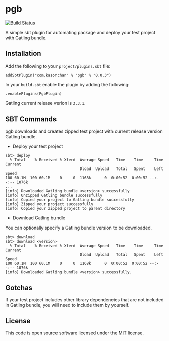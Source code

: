 # pgb

[![Build Status](https://travis-ci.org/kasonchan/pgb.svg?branch=master)](https://travis-ci.org/kasonchan/pgb)

A simple sbt plugin for automating package and deploy your test project with Gatling bundle.

## Installation

Add the following to your `project/plugins.sbt` file:

```
addSbtPlugin("com.kasonchan" % "pgb" % "0.0.3")
```

In your `build.sbt` enable the plugin by adding the following:

```
.enablePlugins(PgbPlugin)
```

Gatling current release verion is `3.3.1`.

## SBT Commands

pgb downloads and creates zipped test project with current release version Gatling bundle.

- Deploy your test project

```
sbt> deploy
  % Total    % Received % Xferd  Average Speed   Time    Time     Time  Current
                                 Dload  Upload   Total   Spent    Left  Speed
100 60.1M  100 60.1M    0     0  1168k      0  0:00:52  0:00:52 --:--:-- 1076k
...
[info] Downloaded Gatling bundle <version> successfully
[info] Unzipped Gatling bundle successfully
[info] Copied your project to Gatling bundle successfully
[info] Zipped your project successfully
[info] Copied your zipped project to parent directory
```

- Download Gatling bundle

You can optionally specify a Gatling bundle version to be downloaded.

```
sbt> download
sbt> download <version>
  % Total    % Received % Xferd  Average Speed   Time    Time     Time  Current
                                 Dload  Upload   Total   Spent    Left  Speed
100 60.1M  100 60.1M    0     0  1168k      0  0:00:52  0:00:52 --:--:-- 1076k
[info] Downloaded Gatling bundle <version> successfully.
```

## Gotchas

If your test project includes other library dependencies that are not included 
in Gatling bundle, you will need to include them by yourself.

## License

This code is open source software licensed under the [MIT](https://opensource.org/licenses/MIT) license.
